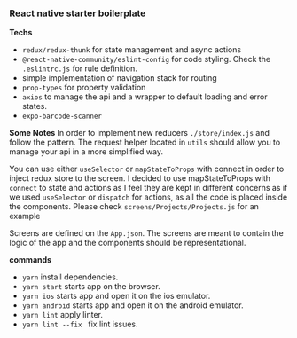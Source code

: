 ### React native starter boilerplate

**Techs**
- `redux/redux-thunk` for state management and async actions
- `@react-native-community/eslint-config` for code styling. Check the `.eslintrc.js` for rule definition. 
- simple implementation of navigation stack for routing
- `prop-types` for property validation
- `axios` to manage the api and a wrapper to default loading and error states.
- `expo-barcode-scanner`

**Some Notes**
In order to implement new reducers `./store/index.js` and follow the pattern. The request helper located in `utils` should allow you to manage your api in a more simplified way.

You can use either `useSelector` or `mapStateToProps` with connect in order to inject redux store to the screen. I decided to use mapStateToProps with `connect` to state and actions as I feel they are kept in different concerns as if we used `useSelector` or `dispatch` for actions, as all the code is placed inside the components. Please check `screens/Projects/Projects.js` for an example 

Screens are defined on the `App.json`. The screens are meant to contain the logic of the app and the components should be representational.

**commands**
- `yarn` install dependencies.
- `yarn start` starts app on the browser.
- `yarn ios` starts app and open it on the ios emulator.
- `yarn android` starts app and open it on the android emulator.
- `yarn lint` apply linter.
- `yarn lint --fix ` fix lint issues.